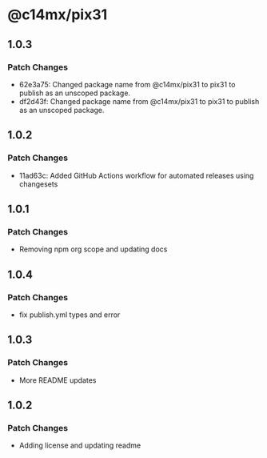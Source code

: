 # @c14mx/pix31

## 1.0.3

### Patch Changes

- 62e3a75: Changed package name from @c14mx/pix31 to pix31 to publish as an unscoped package.
- df2d43f: Changed package name from @c14mx/pix31 to pix31 to publish as an unscoped package.

## 1.0.2

### Patch Changes

- 11ad63c: Added GitHub Actions workflow for automated releases using changesets

## 1.0.1

### Patch Changes

- Removing npm org scope and updating docs

## 1.0.4

### Patch Changes

- fix publish.yml types and error

## 1.0.3

### Patch Changes

- More README updates

## 1.0.2

### Patch Changes

- Adding license and updating readme
